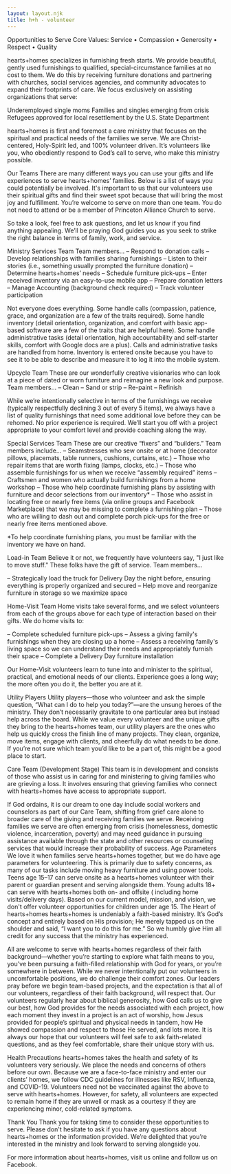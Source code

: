```yaml
---
layout: layout.njk
title: h+h - volunteer
---
```


Opportunities to Serve
Core Values: Service • Compassion • Generosity • Respect • Quality

hearts+homes specializes in furnishing fresh starts. We provide beautiful, gently used furnishings to qualified, special-circumstance families at no cost to them. We do this by receiving furniture donations and partnering with churches, social services agencies, and community advocates to expand their footprints of care. We focus exclusively on assisting organizations that serve:

Underemployed single moms
Families and singles emerging from crisis
Refugees approved for local resettlement by the U.S. State Department

hearts+homes is first and foremost a care ministry that focuses on the spiritual and practical needs of the families we serve. We are Christ-centered, Holy-Spirit led, and 100% volunteer driven. It’s volunteers like you, who obediently respond to God’s call to serve, who make this ministry possible.

Our Teams
There are many different ways you can use your gifts and life experiences to serve hearts+homes’ families. Below is a list of ways you could potentially be involved. It's important to us that our volunteers use their spiritual gifts and find their sweet spot because that will bring the most joy and fulfillment. You’re welcome to serve on more than one team. You do not need to attend or be a member of Princeton Alliance Church to serve.

So take a look, feel free to ask questions, and let us know if you find anything appealing. We’ll be praying God guides you as you seek to strike the right balance in terms of family, work, and service. 


Ministry Services Team
 Team members...
– Respond to donation calls
– Develop relationships with families sharing furnishings
– Listen to their stories (i.e., something usually prompted the furniture donation)
– Determine hearts+homes’ needs
– Schedule furniture pick-ups
– Enter received inventory via an easy-to-use mobile app
– Prepare donation letters
– Manage Accounting (background check required)
– Track volunteer participation

Not everyone does everything. Some handle calls (compassion, patience, grace, and organization are a few of the traits required). Some handle inventory (detail orientation, organization, and comfort with basic app-based software are a few of the traits that are helpful here). Some handle administrative tasks (detail orientation, high accountability and self-starter skills, comfort with Google docs are a plus). Calls and administrative tasks are handled from home. Inventory is entered onsite because you have to see it to be able to describe and measure it to log it into the mobile system.


Upcycle Team
These are our wonderfully creative visionaries who can look at a piece of dated or worn furniture and reimagine a new look and purpose.
 Team members...
– Clean
– Sand or strip
– Re-paint
– Refinish

While we’re intentionally selective in terms of the furnishings we receive (typically respectfully declining 3 out of every 5 items), we always have a list of quality furnishings that need some additional love before they can be rehomed. No prior experience is required. We’ll start you off with a project appropriate to your comfort level and provide coaching along the way. 


Special Services Team
These are our creative “fixers” and “builders.” Team members include...
– Seamstresses who sew onsite or at home (decorator pillows, placemats, table runners,
   cushions, curtains, etc.)
– Those who repair items that are worth fixing (lamps, clocks, etc.)
– Those who assemble furnishings for us when we receive “assembly required” items
– Craftsmen and women who actually build furnishings from a home workshop
– Those who help coordinate furnishing plans by assisting with furniture and decor
    selections from our inventory*
– Those who assist in locating free or nearly free items (via online groups and Facebook
   Marketplace) that we may be missing to complete a furnishing plan
– Those who are willing to dash out and complete porch pick-ups for the free or nearly
    free items mentioned above.

*To help coordinate furnishing plans, you must be familiar with the inventory we have on hand.


Load-in Team 
Believe it or not, we frequently have volunteers say, "I just like to move stuff." These folks have the gift of service.
 Team members...

– Strategically load the truck for Delivery Day the night before, ensuring everything is
   properly organized and secured
– Help move and reorganize furniture in storage so we maximize space


Home-Visit Team
Home visits take several forms, and we select volunteers from each of the groups above for each type of interaction based on their gifts. We do home visits to:

– Complete scheduled furniture pick-ups
– Assess a giving family's furnishings when they are closing up a home
– Assess a receiving family's living space so we can understand their needs and
   appropriately furnish their space
– Complete a Delivery Day furniture installation

Our Home-Visit volunteers learn to tune into and minister to the spiritual, practical, and emotional needs of our clients. Experience goes a long way; the more often you do it, the better you are at it.


Utility Players
Utility players––those who volunteer and ask the simple question, “What can I do to help you today?”––are the unsung heroes of the ministry. They don’t necessarily gravitate to one particular area but instead help across the board. While we value every volunteer and the unique gifts they bring to the hearts+homes team, our utility players are the ones who help us quickly cross the finish line of many projects. They clean, organize, move items, engage with clients, and cheerfully do what needs to be done. If you’re not sure which team you’d like to be a part of, this might be a good place to start.


Care Team (Development Stage)
This team is in development and consists of those who assist us in caring for and ministering to giving families who are grieving a loss. It involves ensuring that grieving families who connect with hearts+homes have access to appropriate support.

If God ordains, it is our dream to one day include social workers and counselors as part of our Care Team, shifting from grief care alone to broader care of the giving and receiving families we serve. Receiving families we serve are often emerging from crisis (homelessness, domestic violence, incarceration, poverty) and may need guidance in pursuing assistance available through the state and other resources or counseling services that would increase their probability of success. 
Age Parameters
We love it when families serve hearts+homes together, but we do have age parameters for volunteering. This is primarily due to safety concerns, as many of our tasks include moving heavy furniture and using power tools.
Teens age 15–17 can serve onsite as a hearts+homes volunteer with their parent or guardian present and serving alongside them.
Young adults 18+ can serve with hearts+homes both on- and offsite ( including home visits/delivery days).
Based on our current model, mission, and vision, we don't offer volunteer opportunities for children under age 15.
The Heart of hearts+homes
hearts+homes is undeniably a faith-based ministry. It’s God’s concept and entirely based on His provision; He merely tapped us on the shoulder and said, “I want you to do this for me.” So we humbly give Him all credit for any success that the ministry has experienced.

All are welcome to serve with hearts+homes regardless of their faith background––whether you’re starting to explore what faith means to you, you’ve been pursuing a faith-filled relationship with God for years, or you’re somewhere in between. While we never intentionally put our volunteers in uncomfortable positions, we do challenge their comfort zones. Our leaders pray before we begin team-based projects, and the expectation is that all of our volunteers, regardless of their faith background, will respect that. Our volunteers regularly hear 
about biblical generosity, how God calls us to give our best, how God provides for the needs associated with each project, how each moment they invest in a project is an act of worship, how Jesus provided for people’s spiritual and physical needs in tandem, how He showed compassion and respect to those He served, and lots more. It is always our hope that our volunteers will feel safe to ask faith-related questions, and as they feel comfortable, share their unique story with us. 


Health Precautions
hearts+homes takes the health and safety of its volunteers very seriously. We place the needs and concerns of others before our own. Because we are a face-to-face ministry and enter our clients’ homes, we follow CDC guidelines for illnesses like RSV, Influenza, and COVID-19. Volunteers need not be vaccinated against the above to serve with hearts+homes. However, for safety, all volunteers are expected to remain home if they are unwell or mask as a courtesy if they are experiencing minor, cold-related symptoms.  

Thank You
Thank you for taking time to consider these opportunities to serve. Please don't hesitate to ask if you have any questions about hearts+homes or the information provided. We’re delighted that you’re interested in the ministry and look forward to serving alongside you.

For more information about hearts+homes, visit us online and follow us on Facebook.